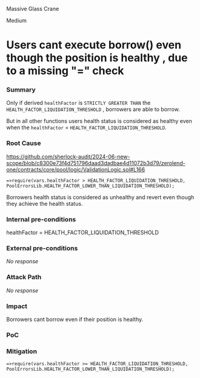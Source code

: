 Massive Glass Crane

Medium

# Users cant execute borrow() even  though the position is healthy , due to a missing "=" check

### Summary
 Only if derived `healthFactor` is `STRICTLY GREATER THAN` the `HEALTH_FACTOR_LIQUIDATION_THRESHOLD` , borrowers are able to borrow.

But in all other functions users health status is considered as healthy even when the `healthFactor` = `HEALTH_FACTOR_LIQUIDATION_THRESHOLD`.

### Root Cause

https://github.com/sherlock-audit/2024-06-new-scope/blob/c8300e73f4d751796daad3dadbae4d11072b3d79/zerolend-one/contracts/core/pool/logic/ValidationLogic.sol#L166
```solidity
=>require(vars.healthFactor > HEALTH_FACTOR_LIQUIDATION_THRESHOLD, PoolErrorsLib.HEALTH_FACTOR_LOWER_THAN_LIQUIDATION_THRESHOLD);
```

Borrowers health status is considered as unhealthy and revert even though they achieve the health status.

### Internal pre-conditions

healthFactor = HEALTH_FACTOR_LIQUIDATION_THRESHOLD

### External pre-conditions

_No response_

### Attack Path

_No response_

### Impact

Borrowers cant borrow even if their position is healthy.


### PoC


### Mitigation

```solidity
=>require(vars.healthFactor >= HEALTH_FACTOR_LIQUIDATION_THRESHOLD, PoolErrorsLib.HEALTH_FACTOR_LOWER_THAN_LIQUIDATION_THRESHOLD);
```

